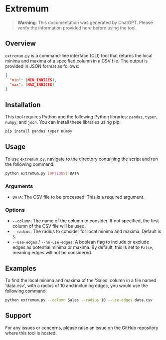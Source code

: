 # Extremum

> **Warning**: This documentation was generated by ChatGPT. Please verify the information provided here before using the tool.

## Overview

`extremum.py` is a command-line interface (CLI) tool that returns the local minima and maxima of a specified column in a CSV file. The output is provided in JSON format as follows:

```json
{
  "min": [MIN_INDICES],
  "max": [MAX_INDICES]
}
```

## Installation

This tool requires Python and the following Python libraries: `pandas`, `typer`, `numpy`, and `json`. You can install these libraries using pip:

```bash
pip install pandas typer numpy
```

## Usage

To use `extremum.py`, navigate to the directory containing the script and run the following command:

```bash
python extremum.py [OPTIONS] DATA
```

### Arguments

- `DATA`: The CSV file to be processed. This is a required argument.

### Options

- `--column`: The name of the column to consider. If not specified, the first column of the CSV file will be used.
- `--radius`: The radius to consider for local minima and maxima. Default is `5`.
- `--use-edges` / `--no-use-edges`: A boolean flag to include or exclude edges as potential minima or maxima. By default, this is set to `False`, meaning edges will not be considered.

## Examples

To find the local minima and maxima of the 'Sales' column in a file named 'data.csv', with a radius of 10 and including edges, you would use the following command:

```bash
python extremum.py --column Sales --radius 10 --use-edges data.csv
```

## Support

For any issues or concerns, please raise an issue on the GitHub repository where this tool is hosted.

